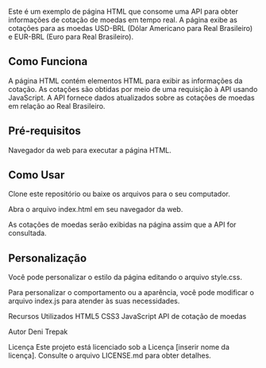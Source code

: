 Este é um exemplo de página HTML que consome uma API para obter informações de cotação de moedas em tempo real. A página exibe as cotações para as moedas USD-BRL (Dólar Americano para Real Brasileiro) e EUR-BRL (Euro para Real Brasileiro).

<h2>Como Funciona</h2>

A página HTML contém elementos HTML para exibir as informações da cotação.
As cotações são obtidas por meio de uma requisição à API usando JavaScript.
A API fornece dados atualizados sobre as cotações de moedas em relação ao Real Brasileiro.

<h2>Pré-requisitos</h2>
Navegador da web para executar a página HTML.

<h2>Como Usar</h2>
Clone este repositório ou baixe os arquivos para o seu computador.

Abra o arquivo index.html em seu navegador da web.

As cotações de moedas serão exibidas na página assim que a API for consultada.

<h2>Personalização</h2>
Você pode personalizar o estilo da página editando o arquivo style.css.

Para personalizar o comportamento ou a aparência, você pode modificar o arquivo index.js para atender às suas necessidades.
<td>
<l1>Recursos Utilizados</l1>
<l1>HTML5</l1>
<l1>CSS3</l1>
<l1>JavaScript</l1>
<l1>API de cotação de moedas</l1>
</td>

Autor Deni Trepak

Licença
Este projeto está licenciado sob a Licença [inserir nome da licença]. Consulte o arquivo LICENSE.md para obter detalhes.
